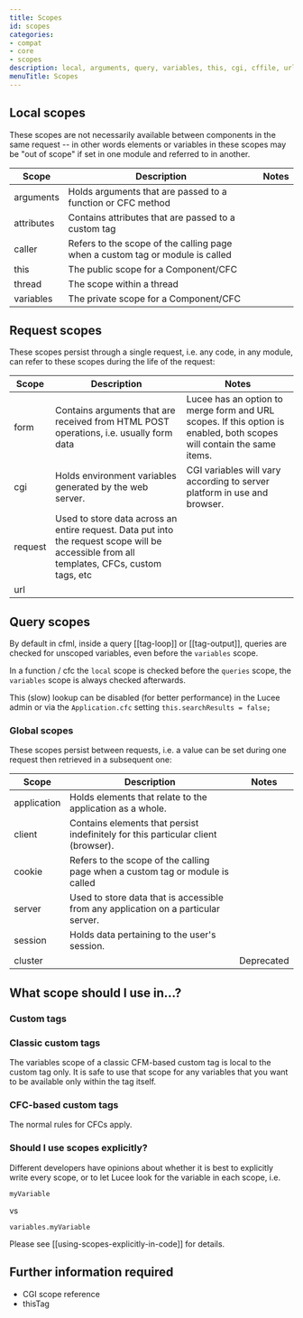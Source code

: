 ```yaml
---
title: Scopes
id: scopes
categories:
- compat
- core
- scopes
description: local, arguments, query, variables, this, cgi, cffile, url, form, cookie, client, thread, caller, request
menuTitle: Scopes
---
```


## Local scopes ##

These scopes are not necessarily available between components in the same request -- in other words elements or variables in these scopes may be "out of scope" if set in one module and referred to in another.

| Scope      |                    Description                                                   | Notes |
| ---------- | -------------------------------------------------------------------------------- | ----- |
| arguments  | Holds arguments that are passed to a function or CFC method                      |       |
| attributes | Contains attributes that are passed to a custom tag                              |       |
| caller     | Refers to the scope of the calling page when a custom tag or module is called    |       |
| this       | The public scope for a Component/CFC                                             |       |
| thread     | The scope within a thread                                                        |       |
| variables  | The private scope for a Component/CFC                                            |       |

## Request scopes ##

These scopes persist through a single request, i.e. any code, in any module, can refer to these scopes during the life of the request:

| Scope   |                    Description                                                                                                             | Notes                                                                                                                 |
| ------- | ------------------------------------------------------------------------------------------------------------------------------------------ | --------------------------------------------------------------------------------------------------------------------- |
| form    | Contains arguments that are received from HTML POST operations, i.e. usually form data                                                     | Lucee has an option to merge form and URL scopes. If this option is enabled, both scopes will contain the same items. |
| cgi     | Holds environment variables generated by the web server. |  CGI variables will vary according to server platform in use and browser.       |                                                                                                                       |               
| request | Used to store data across an entire request. Data put into the request scope will be accessible from all templates, CFCs, custom tags, etc |                                                                                                                       |
| url     |                                                                                                                                            |                                                                                                                       |

## Query scopes ##

By default in cfml, inside a query [[tag-loop]] or [[tag-output]], queries are checked for unscoped variables, even before the `variables` scope.

In a function / cfc the `local` scope is checked before the `queries` scope, the `variables` scope is always checked afterwards.

This (slow) lookup can be disabled (for better performance) in the Lucee admin or via the `Application.cfc` setting `this.searchResults = false;`

### Global scopes ###

These scopes persist between requests, i.e. a value can be set during one request then retrieved in a subsequent one:

| Scope       | Description                                                                        | Notes      |
| ----------- | ---------------------------------------------------------------------------------- | ---------- |
| application |	Holds elements that relate to the application as a whole.                          |            |
| client      | Contains elements that persist indefinitely for this particular client (browser).  |            |
| cookie      | Refers to the scope of the calling page when a custom tag or module is called      |            |
| server      | Used to store data that is accessible from any application on a particular server. |            |
| session     | Holds data pertaining to the user's session.                                       |            |
| cluster     |                                                                                    | Deprecated |

## What scope should I use in...? ##

### Custom tags ###

### Classic custom tags ###

The variables scope of a classic CFM-based custom tag is local to the custom tag only. It is safe to use that scope for any variables that you want to be available only within the tag itself.

### CFC-based custom tags ###

The normal rules for CFCs apply.

### Should I use scopes explicitly? ###

Different developers have opinions about whether it is best to explicitly write every scope, or to let Lucee look for the variable in each scope, i.e.

```lucee
myVariable
```

vs

```lucee
variables.myVariable
```

Please see [[using-scopes-explicitly-in-code]] for details.

## Further information required ##

* CGI scope reference
* thisTag
